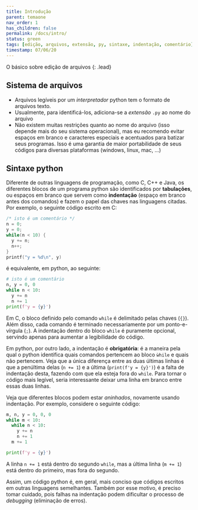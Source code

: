 ```yaml
---
title: Introdução
parent: temaone
nav_order: 1
has_children: false
permalink: /docs/intro/
status: green
tags: [edição, arquivos, extensão, py, sintaxe, indentação, comentário]
timestamp: 07/06/20
---
```


O básico sobre edição de arquivos
{: .lead}

## Sistema de arquivos

- Arquivos legíveis por um *interpretador* python tem o formato de arquivos texto. 
- Usualmente, para identificá-los, adiciona-se a *extensão* `.py` ao nome do arquivo 
- Não existem muitas restrições quanto ao nome do arquivo (isso depende mais do seu sistema operacional), mas eu recomendo evitar espaços em branco e caracteres especiais e acentuados para batizar seus programas. Isso é uma garantia de maior portabilidade de seus códigos para diversas plataformas (windows, linux, mac, ...)

## Sintaxe python

Diferente de outras linguagens de programação, como C, C++ e Java, os diferentes blocos de um programa python são identificados por **tabulações**, ou espaços em branco que servem como **indentação**  (espaço em branco antes dos comandos)  e fazem o papel das chaves nas linguagens citadas. Por exemplo, o seguinte código escrito em C:
```c
/* isto é um comentário */
n = 0;
y = 0;
while(n < 10) {
  y += n;
  n++;
}
printf("y = %d\n", y)
``` 
é equivalente, em python, ao seguinte:
```python
# isto é um comentário
n, y = 0, 0
while n < 10:
  y += n
  n += 1
print(f'y = {y}')
```
Em C, o bloco definido pelo comando `while` é delimitado pelas chaves (`{}`). Além disso, cada comando é terminado necessariamente por um ponto-e-vírgula (`;`). A indentação dentro do bloco `while` é puramente opcional, servindo apenas para aumentar a legibilidade do código.

Em python, por outro lado, a indentação é **obrigatória**: é a maneira pela qual o python identifica quais comandos pertencem ao bloco `ẁhile` e quais não pertencem. Veja que a única diferença entre as duas últimas linhas é que a penúltima delas (`n += 1`) e a última (`print(f'y = {y}')`) é a falta de indentação desta, fazendo com que ela esteja fora do `while`. Para tornar o código mais legível, seria interessante deixar uma linha em branco entre essas duas linhas.

Veja que diferentes blocos podem estar *aninhados*, novamente usando indentação. Por exemplo, considere o seguinte código:
```python
m, n, y = 0, 0, 0
while m < 10:
  while n < 10:
    y += n
    n += 1
  m += 1

print(f'y = {y}')
```
A linha `n += 1` está dentro do segundo `while`, mas a última linha (`m += 1`) está dentro do primeiro, mas fora do segundo.

Assim, um código python é, em geral, mais conciso que códigos escritos em outras linguagens semelhantes. Também por esse motivo, é preciso tomar cuidado, pois falhas na indentação podem dificultar o processo de *debugging* (eliminação de erros).

